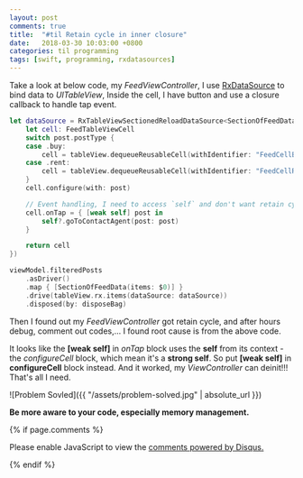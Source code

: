 ```yaml
---
layout: post
comments: true
title:  "#til Retain cycle in inner closure"
date:   2018-03-30 10:03:00 +0800
categories: til programming
tags: [swift, programming, rxdatasources]
---
```

Take a look at below code, my *FeedViewController*, I use [RxDataSource][rxdatasources-gh] to bind data to *UITableView*, Inside the cell, I have button and use a closure callback to handle tap event.


```swift
let dataSource = RxTableViewSectionedReloadDataSource<SectionOfFeedData>(configureCell: { (ds, tableView, indexPath, post) -> UITableViewCell in
    let cell: FeedTableViewCell
    switch post.postType {
	case .buy:
		cell = tableView.dequeueReusableCell(withIdentifier: "FeedCellBuy", for: indexPath) as! FeedTableViewCell
	case .rent:
		cell = tableView.dequeueReusableCell(withIdentifier: "FeedCellRent", for: indexPath) as! FeedTableViewCell
    }
    cell.configure(with: post)

    // Event handling, I need to access `self` and don't want retain cycle. Let's use [weak self]!
    cell.onTap = { [weak self] post in
        self?.goToContactAgent(post: post)
    }

    return cell
})

viewModel.filteredPosts
    .asDriver()
    .map { [SectionOfFeedData(items: $0)] }
    .drive(tableView.rx.items(dataSource: dataSource))
    .disposed(by: disposeBag)
```

Then I found out my *FeedViewController* got retain cycle, and after hours debug, comment out codes,... I found root cause is from the above code. 

It looks like the **[weak self]** in *onTap* block uses the **self** from its context - the *configureCell* block, which mean it's a **strong self**. So put **[weak self]** in **configureCell** block instead. And it worked, my *ViewController* can deinit!!! That's all I need.

![Problem Sovled]({{ "/assets/problem-solved.jpg" | absolute_url }})


**Be more aware to your code, especially memory management.**

{% if page.comments %}
<div id="disqus_thread"></div>
<script>

/**
*  RECOMMENDED CONFIGURATION VARIABLES: EDIT AND UNCOMMENT THE SECTION BELOW TO INSERT DYNAMIC VALUES FROM YOUR PLATFORM OR CMS.
*  LEARN WHY DEFINING THESE VARIABLES IS IMPORTANT: https://disqus.com/admin/universalcode/#configuration-variables*/
/*
var disqus_config = function () {
this.page.url = PAGE_URL;  // Replace PAGE_URL with your page's canonical URL variable
this.page.identifier = PAGE_IDENTIFIER; // Replace PAGE_IDENTIFIER with your page's unique identifier variable
};
*/
(function() { // DON'T EDIT BELOW THIS LINE
var d = document, s = d.createElement('script');
s.src = 'https://pddkhanh.disqus.com/embed.js';
s.setAttribute('data-timestamp', +new Date());
(d.head || d.body).appendChild(s);
})();
</script>
<noscript>Please enable JavaScript to view the <a href="https://disqus.com/?ref_noscript">comments powered by Disqus.</a></noscript>
                            
{% endif %}

[rxdatasources-gh]: https://github.com/RxSwiftCommunity/RxDataSources